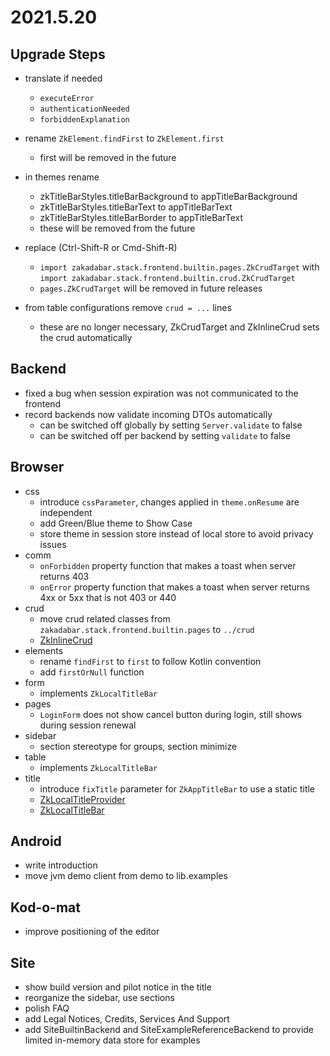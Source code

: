 # 2021.5.20

## Upgrade Steps

* translate if needed
  * `executeError`
  * `authenticationNeeded`
  * `forbiddenExplanation`
  
* rename `ZkElement.findFirst` to `ZkElement.first`
  * first will be removed in the future
  
* in themes rename
    * zkTitleBarStyles.titleBarBackground to appTitleBarBackground
    * zkTitleBarStyles.titleBarText to appTitleBarText
    * zkTitleBarStyles.titleBarBorder to appTitleBarText
    * these will be removed from the future

* replace (Ctrl-Shift-R or Cmd-Shift-R)
  * `import zakadabar.stack.frontend.builtin.pages.ZkCrudTarget` with `import zakadabar.stack.frontend.builtin.crud.ZkCrudTarget`
  * `pages.ZkCrudTarget` will be removed in future releases
  
* from table configurations remove `crud = ...` lines
    * these are no longer necessary, ZkCrudTarget and ZkInlineCrud sets the crud automatically

## Backend

* fixed a bug when session expiration was not communicated to the frontend
* record backends now validate incoming DTOs automatically
    * can be switched off globally by setting `Server.validate` to false
    * can be switched off per backend by setting `validate` to false

## Browser

* css
  * introduce `cssParameter`, changes applied in `theme.onResume` are independent
  * add Green/Blue theme to Show Case
  * store theme in session store instead of local store to avoid privacy issues
* comm
    * `onForbidden` property function that makes a toast when server returns 403
    * `onError` property function that makes a toast when server returns 4xx or 5xx that is not 403 or 440
* crud
    * move crud related classes from `zakadabar.stack.frontend.builtin.pages` to `../crud`
    * [ZkInlineCrud](/core/core/src/jsMain/kotlin/zakadabar/core/browser/crud/ZkInlineCrud.kt)
* elements
  * rename `findFirst` to `first` to follow Kotlin convention
  * add `firstOrNull` function
* form
  * implements `ZkLocalTitleBar`
* pages
  * `LoginForm` does not show cancel button during login, still shows during session renewal
* sidebar
    * section stereotype for groups, section minimize
* table
  * implements `ZkLocalTitleBar`
* title
  * introduce `fixTitle` parameter for `ZkAppTitleBar` to use a static title
  * [ZkLocalTitleProvider](/core/core/src/jsMain/kotlin/zakadabar/core/browser/titlebar/ZkLocalTitleProvider.kt)
  * [ZkLocalTitleBar](/core/core/src/jsMain/kotlin/zakadabar/core/browser/titlebar/ZkLocalTitleBar.kt)
  
## Android

* write introduction
* move jvm demo client from demo to lib.examples

## Kod-o-mat

* improve positioning of the editor

## Site

* show build version and pilot notice in the title
* reorganize the sidebar, use sections
* polish FAQ
* add Legal Notices, Credits, Services And Support
* add SiteBuiltinBackend and SiteExampleReferenceBackend to provide limited in-memory data store for examples
